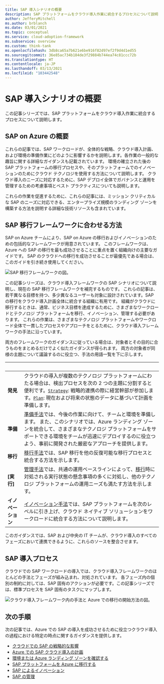 ```yaml
---
title: SAP 導入シナリオの概要
description: SAP プラットフォームをクラウド導入作業に統合するプロセスについて説明します。
author: JefferyMitchell
ms.author: brblanch
ms.date: 03/01/2021
ms.topic: conceptual
ms.service: cloud-adoption-framework
ms.subservice: overview
ms.custom: think-tank
ms.openlocfilehash: 3db8ca65a7b621e6be916f82d97ef2f9d4d1ed55
ms.sourcegitcommit: 36e85ac734b184de3f29884b744ea74c81ccc72b
ms.translationtype: HT
ms.contentlocale: ja-JP
ms.lasthandoff: 03/13/2021
ms.locfileid: "103442548"
---
```

# <a name="introduction-to-an-sap-adoption-scenario"></a>SAP 導入シナリオの概要

この記事シリーズでは、SAP プラットフォームをクラウド導入作業に統合するプロセスについて説明します。

## <a name="executive-summary-of-sap-on-azure"></a>SAP on Azure の概要

これらの記事では、SAP ワークロードが、全体的な戦略、クラウド導入計画、および環境の準備作業にどのように影響するかを説明します。各作業の一般的な趣旨に関する詳細なガイダンスも記載されています。 環境の確立された後の SAP プラットフォームの移行プロセスや、そのプラットフォームでのイノベーションのためにクラウド テクノロジを使用する方法について説明します。 クラウド導入のニーズに対応するために、SAP デプロイ全体でガバナンスと運用を管理するための考慮事項とベスト プラクティスについても説明します。

これらの作業を促進するために、これらの記事には、ミッション クリティカルな SAP のニーズに対応できる、エンタープライズ規模のランディング ゾーンを構築する方法を説明する詳細な技術リソースも含まれています。

## <a name="how-to-align-to-the-sap-migration-framework"></a>SAP 移行フレームワークに合わせる方法

SAP on Azure チームにより、SAP on Azure の移行およびイノベーションのための包括的なフレームワークが用意されています。 このフレームワークは、Azure への SAP の移行を最も成功させることに重点を置く組織向けの主要なガイドです。 SAP のクラウドへの移行を成功させることが最優先である場合は、このガイドを引き続き使用してください。

![SAP 移行フレームワークの図。](./media/sap-migration-framework.png)

この記事シリーズは、クラウド導入フレームワークの SAP シナリオについて説明し、現在の SAP 移行フレームワークを補完するものです。 これらの記事は、若干異なる目標を持つ、多少異なるユーザーも対象に設計されています。SAP の移行をクラウド導入計画全体に統合する組織に有用です。 組織がクラウドに移行するときは、通常、ビジネス目標を達成するために、さまざまなワークロードとテクノロジ プラットフォームを移行、イノベーション、管理する必要があります。 これらの作業は、さまざまなテクノロジ プラットフォームやワークロード全体で一貫したプロセスやアプローチをとるために、クラウド導入フレームワークの手法に沿っています。

両方のフレームワークのガイダンスに従っている場合は、対象者とその目的に合うものをまとめるだけでよく似たガイダンスが得られます。 両方の対象者が同様の主題について議論するのに役立つ、手法の用語一覧を下に示します。

| <span title="名前">&nbsp;</span> | <span title="説明">&nbsp;</span> |
|---|---|
| **発見** | クラウドの導入が複数のテクノロジ プラットフォームにわたる場合は、検出プロセスを次の 2 つの主題に分割すると便利です。[`Strategy`](./strategy.md): 戦略的連携の際に経営幹部が参加します。[`Plan`](./plan.md): 現在および将来の状態のデータに基づいて計画を準備します。 |
| **準備** | [準備手法](./ready.md)では、今後の作業に向けて、チームと環境を準備します。 また、このシナリオでは、Azure ランディング ゾーンを統合して、さまざまなテクノロジ プラットフォームをサポートできる環境をチームが迅速にデプロイするのに役立つよう、事前に開発された厳密なアプローチを提供します。 |
| **移行** | [移行手法](./migrate.md)では、SAP 移行を他の反復可能な移行プロセスと統合する方法を示します。|
| **[実行]** | [管理手法](./manage.md)では、共通の運用ベースラインによって、[移行](./migrate.md)時に対処される実行状態の懸念事項の多くに対処し、他のテクノロジ プラットフォームの運用ニーズも満たす方法を示します。 |
| **イノベーション** | [イノベーション手法](./innovate.md)では、SAP プラットフォームを次のレベルに引き上げ、クラウド ネイティブ ソリューションをワークロードに統合する方法について説明します。 |

このガイダンスでは、SAP および中央の IT チームが、クラウド導入のすべてのフェーズにおいて連携できるように、これらのソースを整合させます。

## <a name="the-sap-adoption-process"></a>SAP 導入プロセス

クラウドでの SAP ワークロードの導入では、クラウド導入フレームワークのほとんどの手法とフェーズが組み込まれ、対処されています。 各フェーズ内の個別の制約に対しては、SAP 固有のアクションが必要です。この記事シリーズでは、標準プロセスを SAP 固有のタスクにマップします。

![クラウド導入フレームワーク内の手法と Azure での移行の開始方法の図。](../../_images/get-started/caf-baseline-journey.png)

## <a name="next-steps"></a>次の手順

次の記事では、Azure での SAP の導入を成功させるために役立つクラウド導入の過程における特定の時点に関するガイダンスを提供します。

- [クラウドでの SAP の戦略的な影響](./strategy.md)
- [Azure での SAP クラウド導入の計画](./plan.md)
- [環境または Azure ランディング ゾーンを確認する](./ready.md)
- [SAP プラットフォームを Azure に移行する](./migrate.md)
- [SAP によるイノベーション](./innovate.md)
- [SAP の管理](./manage.md)
